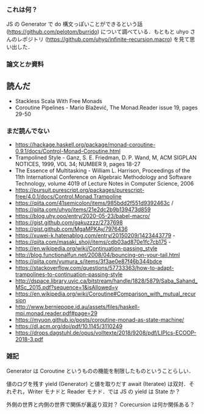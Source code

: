 ### これは何？
JS の Generator で do 構文っぽいことができるという話 (https://github.com/pelotom/burrido) について調べている．もともと uhyo さんのレポジトリ (https://github.com/uhyo/infinite-recursion.macro) を見て思い出した．

### 論文とか資料
## 読んだ

- Stackless Scala With Free Monads
- Coroutine Pipelines - Mario Blažević, The Monad.Reader issue 19, pages 29-50

### まだ読んでない

- https://hackage.haskell.org/package/monad-coroutine-0.9.1/docs/Control-Monad-Coroutine.html
- Trampolined Style - Ganz, S. E. Friedman, D. P. Wand, M, ACM SIGPLAN NOTICES, 1999, VOL 34; NUMBER 9, pages 18-27
- The Essence of Multitasking - William L. Harrison, Proceedings of the 11th International Conference on Algebraic
Methodology and Software Technology, volume 4019 of Lecture Notes in Computer Science, 2006
- https://pursuit.purescript.org/packages/purescript-free/4.0.1/docs/Control.Monad.Trampoline
- https://qiita.com/41semicolon/items/985bdd2f551d9392463c / https://qiita.com/uhyo/items/21e2dc2b9b139473d859 
- https://blog.uhy.ooo/entry/2020-05-23/babel-macro/
- https://gist.github.com/gakuzzzz/2737698 
- https://gist.github.com/MgaMPKAy/7976436 
- https://xuwei-k.hatenablog.com/entry/20150209/1423443779 -
- https://qiita.com/masaki_shoji/items/cdb03ad870e1fc7cb175 -
- https://en.wikipedia.org/wiki/Continuation-passing_style 
- http://blog.functionalfun.net/2008/04/bouncing-on-your-tail.html 
- https://qiita.com/yumura_s/items/3f3ae0e87f46b344bdce
- https://stackoverflow.com/questions/57733363/how-to-adapt-trampolines-to-continuation-passing-style
- http://dspace.library.uvic.ca/bitstream/handle/1828/5879/Saba_Sahand_MSc_2015.pdf?sequence=1&isAllowed=y 
- https://en.wikipedia.org/wiki/Coroutine#Comparison_with_mutual_recursion 
- http://www.berniepope.id.au/assets/files/haskell-mpi.monad.reader.pdf#page=29 
- https://myuon.github.io/posts/coroutine-monad-as-state-machine/
- https://dl.acm.org/doi/pdf/10.1145/3110249 
- https://drops.dagstuhl.de/opus/volltexte/2018/9208/pdf/LIPIcs-ECOOP-2018-3.pdf

### 雑記
Generator は Coroutine というものの機能を制限したものということらしい．

値のログを残す yield (Generator) と値を取りだす await (Iteratee) は双対．それぞれ，Writer モナドと Reader モナド．では JS の yield は State か？

外側の世界と内側の世界で関係が裏返り双対？ Corecursion は何か関係ある？